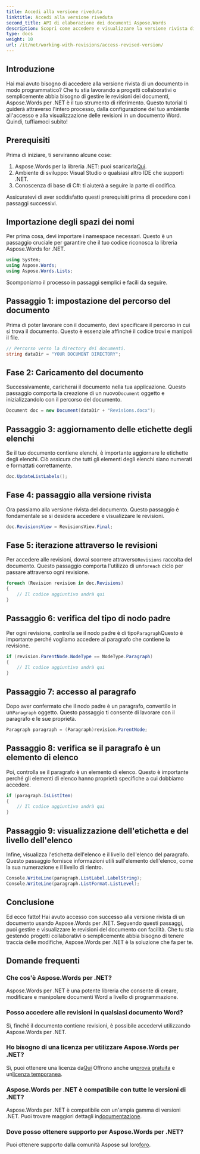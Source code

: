 ```yaml
---
title: Accedi alla versione riveduta
linktitle: Accedi alla versione riveduta
second_title: API di elaborazione dei documenti Aspose.Words
description: Scopri come accedere e visualizzare la versione rivista di un documento usando Aspose.Words per .NET. Segui la nostra guida passo passo per una gestione dei documenti senza soluzione di continuità.
type: docs
weight: 10
url: /it/net/working-with-revisions/access-revised-version/
---
```

## Introduzione

Hai mai avuto bisogno di accedere alla versione rivista di un documento in modo programmatico? Che tu stia lavorando a progetti collaborativi o semplicemente abbia bisogno di gestire le revisioni dei documenti, Aspose.Words per .NET è il tuo strumento di riferimento. Questo tutorial ti guiderà attraverso l'intero processo, dalla configurazione del tuo ambiente all'accesso e alla visualizzazione delle revisioni in un documento Word. Quindi, tuffiamoci subito!

## Prerequisiti

Prima di iniziare, ti serviranno alcune cose:

1.  Aspose.Words per la libreria .NET: puoi scaricarla[Qui](https://releases.aspose.com/words/net/).
2. Ambiente di sviluppo: Visual Studio o qualsiasi altro IDE che supporti .NET.
3. Conoscenza di base di C#: ti aiuterà a seguire la parte di codifica.

Assicuratevi di aver soddisfatto questi prerequisiti prima di procedere con i passaggi successivi.

## Importazione degli spazi dei nomi

Per prima cosa, devi importare i namespace necessari. Questo è un passaggio cruciale per garantire che il tuo codice riconosca la libreria Aspose.Words for .NET.

```csharp
using System;
using Aspose.Words;
using Aspose.Words.Lists;
```

Scomponiamo il processo in passaggi semplici e facili da seguire.

## Passaggio 1: impostazione del percorso del documento

Prima di poter lavorare con il documento, devi specificare il percorso in cui si trova il documento. Questo è essenziale affinché il codice trovi e manipoli il file.

```csharp
// Percorso verso la directory dei documenti.
string dataDir = "YOUR DOCUMENT DIRECTORY";
```

## Fase 2: Caricamento del documento

 Successivamente, caricherai il documento nella tua applicazione. Questo passaggio comporta la creazione di un nuovo`Document` oggetto e inizializzandolo con il percorso del documento.

```csharp
Document doc = new Document(dataDir + "Revisions.docx");
```

## Passaggio 3: aggiornamento delle etichette degli elenchi

Se il tuo documento contiene elenchi, è importante aggiornare le etichette degli elenchi. Ciò assicura che tutti gli elementi degli elenchi siano numerati e formattati correttamente.

```csharp
doc.UpdateListLabels();
```

## Fase 4: passaggio alla versione rivista

Ora passiamo alla versione rivista del documento. Questo passaggio è fondamentale se si desidera accedere e visualizzare le revisioni.

```csharp
doc.RevisionsView = RevisionsView.Final;
```

## Fase 5: iterazione attraverso le revisioni

 Per accedere alle revisioni, dovrai scorrere attraverso`Revisions` raccolta del documento. Questo passaggio comporta l'utilizzo di un`foreach` ciclo per passare attraverso ogni revisione.

```csharp
foreach (Revision revision in doc.Revisions)
{
    // Il codice aggiuntivo andrà qui
}
```

## Passaggio 6: verifica del tipo di nodo padre

 Per ogni revisione, controlla se il nodo padre è di tipo`Paragraph`Questo è importante perché vogliamo accedere al paragrafo che contiene la revisione.

```csharp
if (revision.ParentNode.NodeType == NodeType.Paragraph)
{
    // Il codice aggiuntivo andrà qui
}
```

## Passaggio 7: accesso al paragrafo

 Dopo aver confermato che il nodo padre è un paragrafo, convertilo in un`Paragraph` oggetto. Questo passaggio ti consente di lavorare con il paragrafo e le sue proprietà.

```csharp
Paragraph paragraph = (Paragraph)revision.ParentNode;
```

## Passaggio 8: verifica se il paragrafo è un elemento di elenco

Poi, controlla se il paragrafo è un elemento di elenco. Questo è importante perché gli elementi di elenco hanno proprietà specifiche a cui dobbiamo accedere.

```csharp
if (paragraph.IsListItem)
{
    // Il codice aggiuntivo andrà qui
}
```

## Passaggio 9: visualizzazione dell'etichetta e del livello dell'elenco

Infine, visualizza l'etichetta dell'elenco e il livello dell'elenco del paragrafo. Questo passaggio fornisce informazioni utili sull'elemento dell'elenco, come la sua numerazione e il livello di rientro.

```csharp
Console.WriteLine(paragraph.ListLabel.LabelString);
Console.WriteLine(paragraph.ListFormat.ListLevel);
```

## Conclusione

Ed ecco fatto! Hai avuto accesso con successo alla versione rivista di un documento usando Aspose.Words per .NET. Seguendo questi passaggi, puoi gestire e visualizzare le revisioni del documento con facilità. Che tu stia gestendo progetti collaborativi o semplicemente abbia bisogno di tenere traccia delle modifiche, Aspose.Words per .NET è la soluzione che fa per te.

## Domande frequenti

### Che cos'è Aspose.Words per .NET?
Aspose.Words per .NET è una potente libreria che consente di creare, modificare e manipolare documenti Word a livello di programmazione.

### Posso accedere alle revisioni in qualsiasi documento Word?
Sì, finché il documento contiene revisioni, è possibile accedervi utilizzando Aspose.Words per .NET.

### Ho bisogno di una licenza per utilizzare Aspose.Words per .NET?
 Sì, puoi ottenere una licenza da[Qui](https://purchase.aspose.com/buy) Offrono anche un[prova gratuita](https://releases.aspose.com/) e un[licenza temporanea](https://purchase.aspose.com/temporary-license/).

### Aspose.Words per .NET è compatibile con tutte le versioni di .NET?
Aspose.Words per .NET è compatibile con un'ampia gamma di versioni .NET. Puoi trovare maggiori dettagli in[documentazione](https://reference.aspose.com/words/net/).

### Dove posso ottenere supporto per Aspose.Words per .NET?
 Puoi ottenere supporto dalla comunità Aspose sul loro[foro](https://forum.aspose.com/c/words/8).
